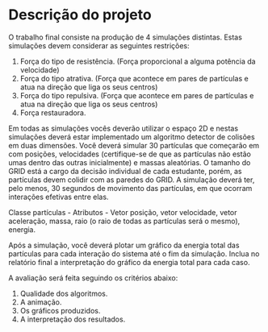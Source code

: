 
# Descrição do projeto

O trabalho final consiste na produção de 4 simulações distintas. Estas simulações devem considerar as seguintes restrições:
1. Força do tipo de resistência. (Força proporcional a alguma potência da velocidade)
2. Força do tipo atrativa. (Força que acontece em pares de partículas e atua na direção que liga os seus centros)
3. Força do tipo repulsiva. (Força que acontece em pares de partículas e atua na direção que liga os seus centros)
4. Força restauradora.

Em todas as simulações vocês deverão utilizar o espaço 2D e nestas simulações deverá estar implementado um algoritmo detector de colisões em duas dimensões. Você deverá simular 30 partículas que começarão em com posições, velocidades (certifique-se de que as partículas não estão umas dentro das outras inicialmente) e massas aleatórias. O tamanho do GRID está a cargo da decisão individual de cada estudante, porém, as partículas devem colidir com as paredes do GRID. A simulação deverá ter, pelo menos, 30 segundos de movimento das partículas, em que ocorram interações efetivas entre elas.

Classe partículas - Atributos - Vetor posição, vetor velocidade, vetor aceleração, massa, raio (o raio de todas as partículas será o mesmo), energia.

Após a simulação, você deverá plotar um gráfico da energia total das partículas para cada interação do sistema até o fim da simulação. Inclua no relatório final a interpretação do gráfico da energia total para cada caso.

A avaliação será feita seguindo os critérios abaixo:
1. Qualidade dos algoritmos.
2. A animação.
3. Os gráficos produzidos.
4. A interpretação dos resultados.
